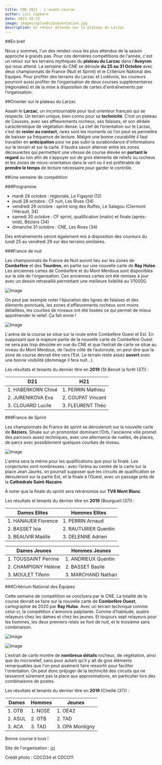 ```yaml
---
title: CNE 2021 - L'avant-course
author: Loïc Capbern
date: 2021-10-23
image: images/uploads/psésentation.jpg
description: Un retour attendu sur le plateau du Larzac
---
```


##En bref

Nous y sommes, l'un des rendez-vous les plus attendus de la saison approche à grands pas. Pour ces dernières compétitions de l'année, c'est un retour sur les terrains mythiques du **plateau du Larzac** dans l’**Aveyron** qui nous attend. La semaine du CNE se déroule **du 25 au 31 Octobre** avec deux championnats de France (Nuit et Sprint) et le Critérium National des Equipes. Pour profiter des terrains du Larzac et Lodévois, les coureurs pourront aussi profiter de l’organisation de deux courses supplémentaires (régionales) et de la mise à disposition de cartes d'entraînements par l’organisation.
 
 ##Orienter sur le plateau du Larzac
 
Aaaah le **Larzac**, un incontournable pour tout orienteur français qui se respecte. Un terrain unique, bien connu pour sa **technicité**. C’est un plateau de Causses, avec ses affleurements rocheux, ses falaises, et son dédale caractéristique de végétation dense.
La clef de l’orientation sur le Larzac, c’est de **rester au contact**, rares sont les moments où l’on peut se permettre de baisser sa fréquence de lecture. Malgré une bonne courabilité il faut travailler en **anticipation** pour ne pas subir la surabondance d'informations sur le terrain et sur la carte. Il faudra savoir alterner entre les zones découvertes qui permettent une vitesse de course élevée en **portant le regard** au loin afin de s’appuyer sur de gros éléments de reliefs ou rocheux et les zones de micro-orientation dans le vert où il est préférable de **prendre le temps** de lecture nécessaire pour garder le contrôle.

##Une semaine de compétition

###Programme

- mardi 26 octobre : régionale, Le Figayrol (12)
- jeudi 28 octobre : CF nuit, Les Rives (34)
- vendredi 29 octobre : sprint long des Ruffes, Le Salagou (Clermont l’Hérault, 34)
- samedi 30 octobre : CF sprint, qualification (matin) et finale (après-midi), Béziers (34)
- dimanche 31 octobre : CNE, Les Rives (34)

Des entraînements seront également mis à disposition des coureurs du lundi 25 au vendredi 29 sur des terrains similaires. 

###France de nuit

Les championnats de France de Nuit auront lieu sur les zones de **Combefère** et des **Tourdres**, en partie sur une nouvelle carte de **Ray Hulse**. Les anciennes cartes de Combefère et du Mont Merdous sont disponibles sur le site de l'organisation. Ces anciennes cartes ont été remises à jour avec un dessin retravaillé permettant une meilleure lisibilité au 1/10000.

![Image](images/uploads/Image1.png)

On peut par exemple noter l'épuration des lignes de falaises et des éléments ponctuels, les zones d'affleurements rocheux sont moins détaillées, les courbes de niveaux ont été lissées ce qui permet de mieux appréhender le relief. Ça fait envie !

![Image](images/uploads/zonenuit.png)

L'aréna de la course se situe sur la route entre Combefère Ouest et Est. En supposant que la majeure partie de la nouvelle carte de Combefère Ouest ne sera pas trop dévoilée en vue du CNE et que l’extrait de carte se situe au niveau du Mont Merdous, de l’autre côté de l’autoroute, on peut dire que la zone de course devrait être vers l’Est. Le terrain reste assez **ouvert** avec une bonne visibilité (dommage il fera nuit...).

Les résultats et tenants du dernier titre en **2019** (St Benoit la forêt (37)) :

| D21 | H21 |
| --- | --- |
| 1. HABERKORN Chloé | 1. PERRIN Mathieu|
| 2. JURENIKOVA Eva | 2. COUPAT Vincent|
| 3. CLOUARD Lucile | 3. FLEURENT Théo|

###France de Sprint

Les championnats de France de sprint se dérouleront sur la nouvelle carte de **Béziers**. Située sur un promontoir dominant l’Orb, l'ancienne ville promet des parcours assez techniques, avec une alternance de ruelles, de places, de parcs avec possiblement quelques courbes de niveau.

![Image](images/uploads/Sprint.JPG)

L'aréna sera la même pour les qualifications que pour la finale. Les conjectures sont nombreuses : avec l’aréna au centre de la carte sur la place Jean Jaurès, on pourrait supposer que les circuits de qualification se dérouleront sur la partie Est, et la finale à l’Ouest, avec un passage près de la **Cathédrale Saint-Nazaire**.

À noter que la finale du sprint sera retransmise sur **TV8 Mont Blanc**.

Les résultats et tenants du dernier titre en **2019** (Bourgueil (37)) :

| Dames Elites | Hommes Elites |
| --- | --- |
| 1. HANAUER Florence | 1. PERRIN Arnaud|
| 2. BASSET Isia | 2. RAUTURIER Quentin|
| 3. BEAUVIR Maëlle | 3. DELENNE Adrien|

| Dames Jeunes | Hommes Jeunes |
| --- | --- |
| 1. TOUSSAINT Perrine | 1. ANDRIEUX Quentin|
| 2. CHAMPIGNY Hélène | 2. BASSET Basile|
| 3. MOULET Tifenn | 3. MARCHAND Nathan|

###Critérium National des Équipes

Cette semaine de compétition se concluera par le CNE. La totalité de la course devrait se faire sur la nouvelle carte de **Combefère Ouest**, cartographie de 2020 par **Ray Hulse**. Avec un terrain technique comme celui-ci, la compétition s'annonce palpitante. Comme d’habitude, quatre relayeurs chez les dames et chez les jeunes. Et toujours sept relayeurs pour les hommes, les deux premiers relais se font de nuit, et le troisième sans combinaison.

![Image](images/uploads/244645866_2995797663971918_5711987521494136425_n.jpg)

![Image](images/uploads/zonecne.png)

L’extrait de carte montre de **nombreux détails** rocheux, de végétation, ainsi que du microrelief, sans pour autant qu'il y ait de gros éléments remarquables que l'on peut aisément faire ressortir pour faciliter l'orientation. On peut donc préjuger de la technicité des circuits qui ne laisseront sûrement pas la place aux approximations, en particulier lors des combinaisons de postes.

Les résultats et tenants du dernier titre en **2019** (Cheillé (37)) :

| Dames | Hommes | Jeunes |
| --- | --- | --- |
| 1. OTB | 1. NOSE| 1. OE42 |
| 2. ASUL | 2. OTB| 2. TAD |
| 3. ACA | 3. TAD| 3. OPA Montigny

Bonne course à tous !

Site de l'organisation : [ici](http://www.cne2021.fr/index.html#top)

Crédit photo : CDCO34 et CDCO11